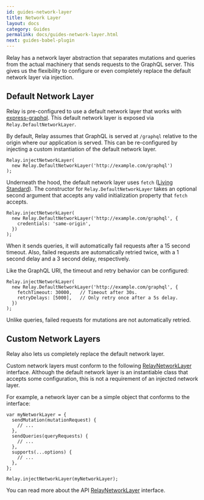 ```yaml
---
id: guides-network-layer
title: Network Layer
layout: docs
category: Guides
permalink: docs/guides-network-layer.html
next: guides-babel-plugin
---
```


Relay has a network layer abstraction that separates mutations and queries from the actual machinery that sends requests to the GraphQL server. This gives us the flexibility to configure or even completely replace the default network layer via injection.

## Default Network Layer

Relay is pre-configured to use a default network layer that works with [express-graphql](https://github.com/graphql/express-graphql). This default network layer is exposed via `Relay.DefaultNetworkLayer`.

By default, Relay assumes that GraphQL is served at `/graphql` relative to the origin where our application is served. This can be re-configured by injecting a custom instantiation of the default network layer.

```
Relay.injectNetworkLayer(
  new Relay.DefaultNetworkLayer('http://example.com/graphql')
);
```

Underneath the hood, the default network layer uses `fetch` ([Living Standard](https://fetch.spec.whatwg.org)). The constructor for `Relay.DefaultNetworkLayer` takes an optional second argument that accepts any valid initialization property that `fetch` accepts.

```{3}
Relay.injectNetworkLayer(
  new Relay.DefaultNetworkLayer('http://example.com/graphql', {
    credentials: 'same-origin',
  })
);
```

When it sends queries, it will automatically fail requests after a 15 second timeout. Also, failed requests are automatically retried twice, with a 1 second delay and a 3 second delay, respectively.

Like the GraphQL URI, the timeout and retry behavior can be configured:

```{3-4}
Relay.injectNetworkLayer(
  new Relay.DefaultNetworkLayer('http://example.com/graphql', {
    fetchTimeout: 30000,   // Timeout after 30s.
    retryDelays: [5000],   // Only retry once after a 5s delay.
  })
);
```

Unlike queries, failed requests for mutations are not automatically retried.

## Custom Network Layers

Relay also lets us completely replace the default network layer.

Custom network layers must conform to the following [RelayNetworkLayer](interfaces-relay-network-layer.html) interface. Although the default network layer is an instantiable class that accepts some configuration, this is not a requirement of an injected network layer.

For example, a network layer can be a simple object that conforms to the interface:

```
var myNetworkLayer = {
  sendMutation(mutationRequest) {
    // ...
  },
  sendQueries(queryRequests) {
    // ...
  },
  supports(...options) {
    // ...
  },
};

Relay.injectNetworkLayer(myNetworkLayer);
```

You can read more about the API [RelayNetworkLayer](interfaces-relay-network-layer.html) interface.